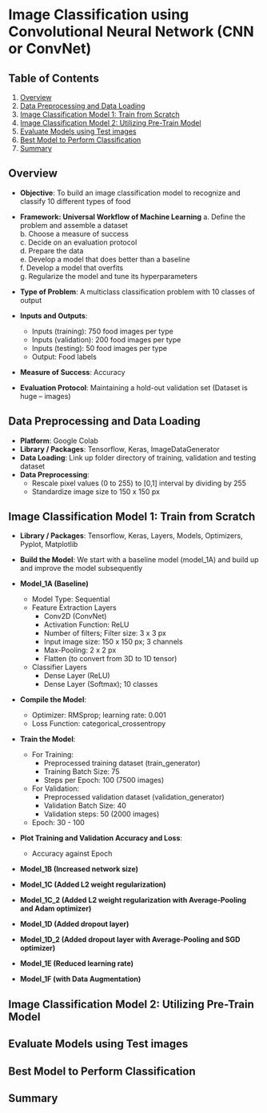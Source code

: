 # Image Classification using Convolutional Neural Network (CNN or ConvNet)

## Table of Contents
1. [Overview](README.md#overview)
2. [Data Preprocessing and Data Loading](README.md#data-preprocessing-and-data-loading)
3. [Image Classification Model 1: Train from Scratch](README.md#image-classification-model-1-train-from-scratch)
4. [Image Classification Model 2: Utilizing Pre-Train Model](README.md#image-classification-model-2-utilizing-pre-train-model)
5. [Evaluate Models using Test images](README.md#evaluate-models-using-test-images)
6. [Best Model to Perform Classification](README.md#best-model-to-perform-classification)
7. [Summary](README.md#summary)


## Overview
* **Objective**: To build an image classification model to recognize and classify 10 different types of food
* **Framework: Universal Workflow of Machine Learning**
    a. Define the problem and assemble a dataset<br>
    b. Choose a measure of success<br>
    c. Decide on an evaluation protocol<br>
    d. Prepare the data<br>
    e. Develop a model that does better than a baseline<br>
    f. Develop a model that overfits<br>
    g. Regularize the model and tune its hyperparameters<br>
    
* **Type of Problem**: A multiclass classification problem with 10 classes of output
* **Inputs and Outputs**:
    * Inputs (training): 750 food images per type
    * Inputs (validation): 200 food images per type
    * Inputs (testing): 50 food images per type
    * Output: Food labels<br>
* **Measure of Success**: Accuracy
* **Evaluation Protocol**: Maintaining a hold-out validation set (Dataset is huge – images)

## Data Preprocessing and Data Loading
* **Platform**: Google Colab
* **Library / Packages**: Tensorflow, Keras, ImageDataGenerator
* **Data Loading**: Link up folder directory of training, validation and testing dataset
* **Data Preprocessing**: 
    * Rescale pixel values (0 to 255) to [0,1] interval by dividing by 255
    * Standardize image size to 150 x 150 px
  
## Image Classification Model 1: Train from Scratch
* **Library / Packages**: Tensorflow, Keras, Layers, Models, Optimizers, Pyplot, Matplotlib 
* **Build the Model**: We start with a baseline model (model_1A) and build up and improve the model subsequently
* **Model_1A (Baseline)**
    * Model Type: Sequential
    * Feature Extraction Layers
      * Conv2D (ConvNet)
      * Activation Function: ReLU
      * Number of filters; Filter size: 3 x 3 px
      * Input image size: 150 x 150 px; 3 channels
      * Max-Pooling: 2 x 2 px
      * Flatten (to convert from 3D to 1D tensor)
    * Classifier Layers
      * Dense Layer (ReLU)
      * Dense Layer (Softmax); 10 classes 
* **Compile the Model**:
    * Optimizer: RMSprop; learning rate: 0.001
    * Loss Function: categorical_crossentropy
* **Train the Model**:
    * For Training: 
      * Preprocessed training dataset (train_generator)
      * Training Batch Size: 75
      * Steps per Epoch: 100 (7500 images)
    * For Validation: 
      * Preprocessed validation dataset (validation_generator)
      * Validation Batch Size: 40
      * Validation steps: 50 (2000 images)
    * Epoch: 30 - 100
* **Plot Training and Validation Accuracy and Loss**:
    * Accuracy against Epoch

* **Model_1B (Increased network size)**
* **Model_1C (Added L2 weight regularization)**
* **Model_1C_2 (Added L2 weight regularization with Average-Pooling and Adam optimizer)**
* **Model_1D (Added dropout layer)**
* **Model_1D_2 (Added dropout layer with Average-Pooling and SGD optimizer)**
* **Model_1E (Reduced learning rate)**
* **Model_1F (with Data Augmentation)**

## Image Classification Model 2: Utilizing Pre-Train Model


## Evaluate Models using Test images


## Best Model to Perform Classification


## Summary
